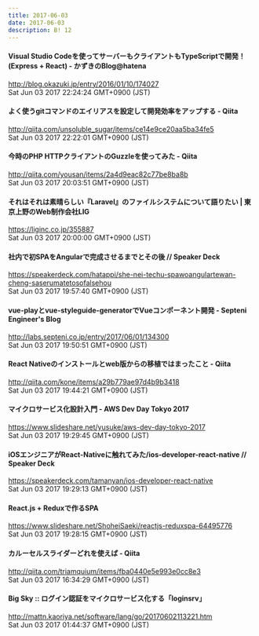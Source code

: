 ```yaml
---
title: 2017-06-03
date: 2017-06-03
description: B! 12
---
```


#### Visual Studio Codeを使ってサーバーもクライアントもTypeScriptで開発！(Express + React) - かずきのBlog@hatena
http://blog.okazuki.jp/entry/2016/01/10/174027<br>
Sat Jun 03 2017 22:24:24 GMT+0900 (JST)<br>


#### よく使うgitコマンドのエイリアスを設定して開発効率をアップする - Qiita
http://qiita.com/unsoluble_sugar/items/ce14e9ce20aa5ba34fe5<br>
Sat Jun 03 2017 22:22:01 GMT+0900 (JST)<br>


#### 今時のPHP HTTPクライアントのGuzzleを使ってみた - Qiita
http://qiita.com/yousan/items/2a4d9eac82c77be8ba8b<br>
Sat Jun 03 2017 20:03:51 GMT+0900 (JST)<br>


#### それはそれは素晴らしい『Laravel』のファイルシステムについて語りたい | 東京上野のWeb制作会社LIG
https://liginc.co.jp/355887<br>
Sat Jun 03 2017 20:00:00 GMT+0900 (JST)<br>


#### 社内で初SPAをAngularで完成させるまでとその後 // Speaker Deck
https://speakerdeck.com/hatappi/she-nei-techu-spawoangulartewan-cheng-saserumatetosofalsehou<br>
Sat Jun 03 2017 19:57:40 GMT+0900 (JST)<br>


#### vue-playとvue-styleguide-generatorでVueコンポーネント開発 - Septeni Engineer's Blog
http://labs.septeni.co.jp/entry/2017/06/01/134300<br>
Sat Jun 03 2017 19:50:51 GMT+0900 (JST)<br>


#### React Nativeのインストールとweb版からの移植ではまったこと - Qiita
http://qiita.com/kone/items/a29b779ae97d4b9b3418<br>
Sat Jun 03 2017 19:44:21 GMT+0900 (JST)<br>


#### マイクロサービス化設計入門 - AWS Dev Day Tokyo 2017
https://www.slideshare.net/yusuke/aws-dev-day-tokyo-2017<br>
Sat Jun 03 2017 19:29:45 GMT+0900 (JST)<br>


#### iOSエンジニアがReact-Nativeに触れてみた/ios-developer-react-native // Speaker Deck
https://speakerdeck.com/tamanyan/ios-developer-react-native<br>
Sat Jun 03 2017 19:29:13 GMT+0900 (JST)<br>


#### React.js + Reduxで作るSPA
https://www.slideshare.net/ShoheiSaeki/reactjs-reduxspa-64495776<br>
Sat Jun 03 2017 19:28:15 GMT+0900 (JST)<br>


#### カルーセルスライダーどれを使えば - Qiita
http://qiita.com/triamquium/items/fba0440e5e993e0cc8e3<br>
Sat Jun 03 2017 16:34:29 GMT+0900 (JST)<br>


#### Big Sky :: ログイン認証をマイクロサービス化する「loginsrv」
http://mattn.kaoriya.net/software/lang/go/20170602113221.htm<br>
Sat Jun 03 2017 01:44:37 GMT+0900 (JST)<br>


